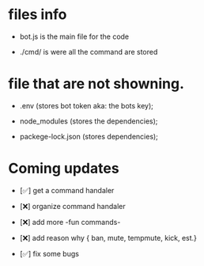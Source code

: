 # files info

* bot.js is the main file for the code

* ./cmd/ is were all the command are stored

# file that are not showning.

* .env (stores bot token aka: the bots key);

* node_modules (stores the dependencies);

* packege-lock.json (stores dependencies);

# Coming updates

* [✅] get a command handaler

* [❌] organize command handaler

* [❌] add more -fun commands-

* [❌] add reason why { ban, mute, tempmute, kick, est.}

* [✅] fix some bugs
